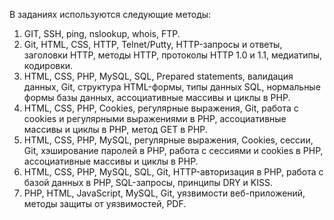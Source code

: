 В заданиях используются следующие методы:

1) GIT, SSH, ping, nslookup, whois, FTP.
2) Git, HTML, CSS, HTTP, Telnet/Putty, HTTP-запросы и ответы, заголовки HTTP, методы HTTP, протоколы HTTP 1.0 и 1.1, медиатипы, кодировки.
3) HTML, CSS, PHP, MySQL, SQL, Prepared statements, валидация данных, Git, структура HTML-формы, типы данных SQL, нормальные формы базы данных, ассоциативные массивы и циклы в PHP.
4) HTML, CSS, PHP, Cookies, регулярные выражения, Git, работа с cookies и регулярными выражениями в PHP, ассоциативные массивы и циклы в PHP, метод GET в PHP.
5) HTML, CSS, PHP, MySQL, регулярные выражения, Cookies, сессии, Git, хэширование паролей в PHP, работа с сессиями и cookies в PHP, ассоциативные массивы и циклы в PHP.
6) HTML, CSS, PHP, MySQL, SQL, Git, HTTP-авторизация в PHP, работа с базой данных в PHP, SQL-запросы, принципы DRY и KISS.
7) PHP, HTML, JavaScript, MySQL, Git, уязвимости веб-приложений, методы защиты от уязвимостей, PDF.
